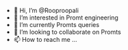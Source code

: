 - 👋 Hi, I’m @Rooproopali
- 👀 I’m interested in Promt engineering
- 🌱 I’m currently Promts queries
- 💞️ I’m looking to collaborate on Promts
- 📫 How to reach me ...

<!---
Rooproopali/Rooproopali is a ✨ special ✨ repository because its `README.md` (this file) appears on your GitHub profile.
You can click the Preview link to take a look at your changes.
--->
